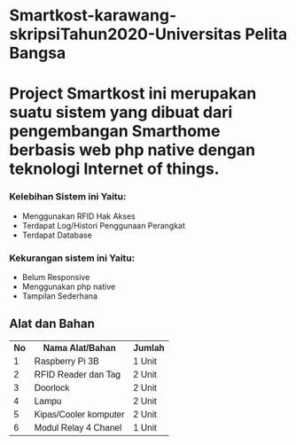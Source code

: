 # Smartkost-karawang-skripsiTahun2020-Universitas Pelita Bangsa
<h1>Project Smartkost ini merupakan suatu sistem yang dibuat dari pengembangan Smarthome berbasis web php native dengan teknologi Internet of things.</h1>




<h3>Kelebihan Sistem ini Yaitu:</h3>
<ul>
  <li>Menggunakan RFID Hak Akses</li>
  <li>Terdapat Log/Histori Penggunaan Perangkat</li>
  <li>Terdapat Database</li>
</ul>
<h3>Kekurangan sistem ini Yaitu:</h3>
<ul>
  <li>Belum Responsive</li>
  <li>Menggunakan php native</li>
  <li>Tampilan Sederhana</li>
</ul>


<!DOCTYPE html>
<html>
<head>
<style>
table {
  font-family: arial, sans-serif;
  border-collapse: collapse;
  width: 100%;
}

td, th {
  border: 1px solid #dddddd;
  text-align: left;
  padding: 8px;
}

tr:nth-child(even) {
  background-color: #dddddd;
}
</style>
</head>
<body>

<h2>Alat dan Bahan</h2>

<table>
  <tr>
    <th>No</th>
    <th>Nama Alat/Bahan</th>
    <th>Jumlah</th>
  </tr>
  <tr>
    <td>1</td>
    <td>Raspberry Pi 3B</td>
    <td>1 Unit</td>
  </tr>
  <tr>
    <td>2</td>
    <td>RFID Reader dan Tag</td>
    <td>2 Unit</td>
  </tr>
  <tr>
    <td>3</td>
    <td>Doorlock</td>
    <td>2 Unit</td>
  </tr>
  <tr>
    <td>4</td>
    <td>Lampu</td>
    <td>2 Unit</td>
  </tr>
  <tr>
    <td>5</td>
    <td>Kipas/Cooler komputer</td>
    <td>2 Unit</td>
  </tr>
  <tr>
    <td>6</td>
    <td>Modul Relay 4 Chanel</td>
    <td>1 Unit</td>
  </tr>
</table>

</body>
</html>


